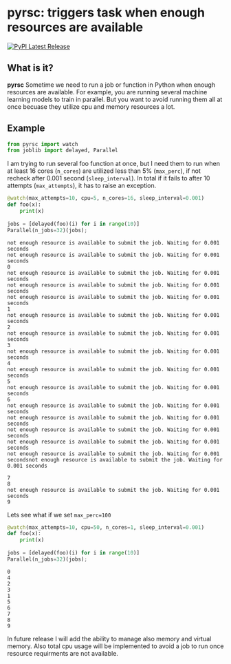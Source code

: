 # pyrsc: triggers task when enough resources are available
[![PyPI Latest Release](https://img.shields.io/pypi/v/pandas.svg)](https://pypi.org/project/diclass/)

## What is it?

**pyrsc** Sometime we need to run a job or function in Python when enough resources are available. For example, you are running several machine learning models to train in parallel. But you want to avoid running them all at once becuase they utilize cpu and memory resources a lot.

## Example


```python
from pyrsc import watch
from joblib import delayed, Parallel
```

I am trying to run several foo function at once, but I need them to run when at least 16 cores (`n_cores`) are utilized less than 5% (`max_perc`), if not recheck after 0.001 second (`sleep_interval`). In total if it fails to after 10 attempts (`max_attempts`), it has to raise an exception.


```python
@watch(max_attempts=10, cpu=5, n_cores=16, sleep_interval=0.001)
def foo(x):
    print(x)
    
jobs = [delayed(foo)(i) for i in range(10)]
Parallel(n_jobs=32)(jobs);
```

    not enough resource is available to submit the job. Waiting for 0.001 seconds
    not enough resource is available to submit the job. Waiting for 0.001 seconds
    0
    not enough resource is available to submit the job. Waiting for 0.001 seconds
    not enough resource is available to submit the job. Waiting for 0.001 seconds
    not enough resource is available to submit the job. Waiting for 0.001 seconds
    1
    not enough resource is available to submit the job. Waiting for 0.001 seconds
    2
    not enough resource is available to submit the job. Waiting for 0.001 seconds
    3
    not enough resource is available to submit the job. Waiting for 0.001 seconds
    4
    not enough resource is available to submit the job. Waiting for 0.001 seconds
    5
    not enough resource is available to submit the job. Waiting for 0.001 seconds
    6
    not enough resource is available to submit the job. Waiting for 0.001 seconds
    not enough resource is available to submit the job. Waiting for 0.001 seconds
    not enough resource is available to submit the job. Waiting for 0.001 seconds
    not enough resource is available to submit the job. Waiting for 0.001 seconds
    not enough resource is available to submit the job. Waiting for 0.001 secondsnot enough resource is available to submit the job. Waiting for 0.001 seconds
    
    7
    8
    not enough resource is available to submit the job. Waiting for 0.001 seconds
    9


Lets see what if we set `max_perc=100`


```python
@watch(max_attempts=10, cpu=50, n_cores=1, sleep_interval=0.001)
def foo(x):
    print(x)
    
jobs = [delayed(foo)(i) for i in range(10)]
Parallel(n_jobs=32)(jobs);
```

    0
    4
    2
    3
    1
    5
    6
    7
    8
    9


In future release I will add the ability to manage also memory and virtual memory. Also total cpu usage will be implemented to avoid a job to run once resource requirments are not available.


```python

```
